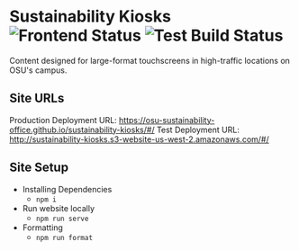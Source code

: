 # Sustainability Kiosks ![Frontend Status](https://github.com/OSU-Sustainability-Office/sustainability-kiosks/actions/workflows/gh-deploy.yml/badge.svg) ![Test Build Status](https://github.com/OSU-Sustainability-Office/energy-dashboard/actions/workflows/test-build-s3.yml/badge.svg)

Content designed for large-format touchscreens in high-traffic locations on OSU's campus.

## Site URLs

Production Deployment URL: https://osu-sustainability-office.github.io/sustainability-kiosks/#/
Test Deployment URL: http://sustainability-kiosks.s3-website-us-west-2.amazonaws.com/#/

## Site Setup

- Installing Dependencies
  - `npm i`
- Run website locally
  - `npm run serve`
- Formatting
  - `npm run format`
